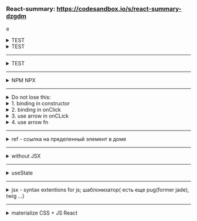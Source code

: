 ### React-summary: https://codesandbox.io/s/react-summary-dzgdm
е
<details>
  <summary>TEST</summary>
  <p>

    TEST

  </p>
</details>

<details>
  <summary>TEST</summary>
  <p>

    TEST

  </p>
</details>

<hr/>

<details>
  <summary>TEST</summary>
  <p>

    TEST

  </p>
</details>

<hr/>

<details>
  <summary>NPM NPX</summary>
  <p>
    
  npx create-react-app project_name (new dir) <br />
  npx create-react-app .project_name <br />
  npm start <br />
  npm run build <br />
    
  https://codesandbox.io/s/react-quick-start-p7m0g <br />
  </p>
</details>

<hr /> 

<details>
  <summary>Do not lose this:</summary>
  <p>
    
    import React from "react";

    export class HomeClass extends React.Component {
      state = { counter: 0 };
      // or
      // constructor(props) {
      //   super(props);
      //   this.state = {
      //     counter: 0
      //   };
      //   this.counterHandler = this.counterHandler.bind(this) // *1
      // }

      counterHandler(vector) {
        this.setState({
          counter: this.state.counter + 1
        });

        // to add 3 to counter at once
        this.setState(
          (prevState) => {
            return { counter: prevState.counter + 1 };
          },
          () => {
            console.log("cb counter 1");
          }
        );
    
        // short -v (without return)
        this.setState(
          (prevState) => ({ counter: prevState.counter + 1 }),
          () => {
            console.log("cb counter 2");
          }
        );
        this.setState(
          (prevState) => ({ counter: prevState.counter + 1 }),
          () => {
            console.log("cb counter 3");
          }
        );
      }
      render() {
        return (
          <div className="Home">
            <h1
              data-name="dataHome"
              onClick={(e) => console.log(e.target.dataset.name)}
            >
              HomeClass
            </h1>
            <p>{this.state.counter}</p>
            
            <button onClick={this.counterHandler.bind(this)}>Add</button>
            {/*  or  */}
            <button onClick={() => this.counterHandler}>Add</button>
          </div>
        );
      }
    }

    
  </p>
</details>

<details>
  <summary>1. binding in constructor </summary>
  <p>
    
    constructor(props) {
      super(props);
      this.state = {
        counter: 0
      };
      this.counterHandler = this.counterHandler.bind(this) // *1
    }
    
  </p>
</details>

<details>
  <summary>2. binding in onClick </summary>
  <p>
    
    <button onClick={this.counterHandler.bind(this)}>Add</button>
    
  </p>
</details>

<details>
  <summary>3. use arrow in onCLick</summary>
  <p>
    
    <button onClick={() => this.counterHandler()}>Add</button>
    
  </p>
</details>

<details>
  <summary>4. use arrow fn</summary>
  <p>
    
    const = counterHandler = () => {
      this.setState({
        counter: this.state.counter + 1
      });
    }
  </p>
</details>

<hr/>

<details>
  <summary>ref - ссылка на пределенный элемент в доме</summary>
  <p>
    
    export class FormClassPage extends React.Component {
      constructor(props) {
        super(props)
        this.state = {
          firstName: "",
          ...
        };
        this.emailRef = React.createRef()  // for focus()

        this.cardRef = React.createRef() // uncontrollable input
        this.telRef = React.createRef()// uncontrollable input
      }
      handleInputs = (event) => {
        this.setState({
          [event.target.name]: event.target.value
        }, () => {
          if (this.state.firstName.length === 16) { // for bank card
            this.emailRef.current.focus()
          }
        });
      };

      render() {
        return (
           <div>
              <input
                name={"firstName"}
                placeholder={"first name"}
                type="text"
                value={this.state.firstName}
                onChange={this.handleInputs}
              />
              <br />
              <input
                name={"email"}
                placeholder={"email"}
                type="email"
                value={this.state.email}
                onChange={this.handleInputs}
                ref={this.emailRef}
              />
            </div>
            <hr />
            <form onSubmit={this.formCardSubmit}>
              <input
                name={"card"}
                placeholder={"card"}
                type="text"
                ref={this.cardRef}
              />
              <input
                name={"tel"}
                placeholder={"tel"}
                type="tel"
                ref={this.telRef}
              />
              <button>Send</button>
            </form >
          </div>
        );
      }
      // --------------
      formCardSubmit = (e) => {
        console.log(this.cardRef.current)
        e.preventDefault()
        if (this.cardRef.current.value.length < 16) {
          alert('this.cardRef.current.value.length < 16')
          return
        }
        if (this.telRef.current.value.length < 11) {
          alert('this.telRef.current.value.length < 11')
          return
        }
        this.cardRef.current.value = ''
        this.telRef.current.value = ''
        alert('data sent')
      }
    }
       
  </p>
</details>

<hr/>

<details>
  <summary>without JSX</summary>
  <p>

    ReactDOM.render(
      React.createElement('div', {className:'App', sex:'sex'}, [
        React.createElement('h1', null, 'App'),
        React.createElement('p', null, '2010')
      ]),
      document.getElementById('root')
    );
    
  </p>
</details>

<hr/>

<details>
  <summary>useState</summary>
  <p>
    
    export const App = props => {
      const [count, setCount] = useState(0)      
      const add = () => {
    
      }
      return (
        <div >
        
        </div>
      )
    }
      
    
  </p>
</details>

<hr/>

<details>
  <summary>jsx - syntax extentions for js; шаблонизатор( есть еще pug(former jade), twig ...)</summary>
  <p>
    
  inside {}: <br />
  not permitted instructions: if ,switch, for,while <br />
  permitted expression: fn(), exp ? [ifTrue] : [ifFalse] 
    
  </p>
</details>

<hr/>

<details>
  <summary>materialize CSS + JS React</summary>
  <p>
    
    https://stackoverflow.com/a/52548650
    npm install materialize-css@next
    
    <link href="https://fonts.googleapis.com/icon?family=Material+Icons" rel="stylesheet">

    index.js:
      import "materialize-css/dist/css/materialize.min.css";
      import "materialize-css/dist/js/materialize.min.js";
    Layout.jsx
     import M from "materialize-css/dist/js/materialize.min.js";
    
      export const Layout = (props) => {
         useEffect(() => {
           let elems = document.querySelectorAll('.dropdown-trigger');
           M.Dropdown.init(elems, { inDuration: 300, outDuration: 225 });
         }, [])  
        return (
          <div className="Layout">
            <ul id="dropdown1" className="dropdown-content" ref={dropdownRef}>
              <li>
                <NavLink to="/usestate">
                  usestate
                </NavLink>
              </li>
            </ul>
            <nav>
              <div className="nav-wrapper">
                <a href="#!" className="brand-logo">Logo</a>
                <ul className="right hide-on-med-and-down">
                  <li>
                    <NavLink to="/">Home</NavLink>
                  </li>
                  <li>
                    <NavLink to="/about">About</NavLink>
                  </li>
                  </li>
                  <li><a className="dropdown-trigger" href="#!" data-target="dropdown1">Hooks<i className="material-icons right">arrow_drop_down</i></a></li>
                </ul>
              </div>
            </nav>
          </div>
        )
      }
  </p>
</details>

